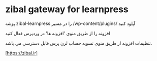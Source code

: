 # zibal gateway for learnpress


پوشه zibal-learnpress را در مسیر /wp-content/plugins/ آپلود کنید

افزونه را از طریق منوی 'افزونه ها' در وردپرس فعال کنید

تنظیمات افزونه از طریق منوی تسویه حساب لرن پرس قابل دسترسی می باشد.

[https://zibal.ir]
